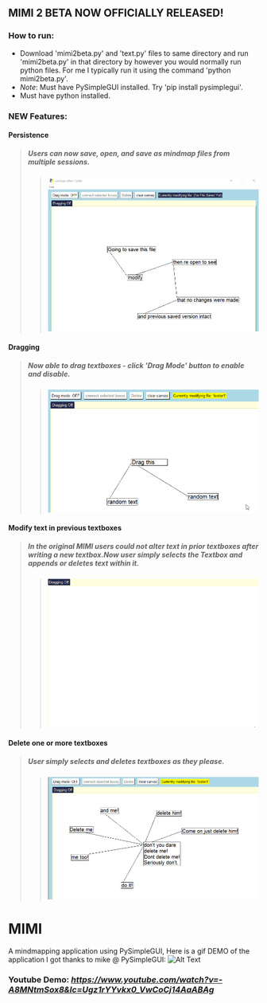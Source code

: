 
## MIMI 2 BETA NOW OFFICIALLY RELEASED!
### How to run: ### 
* Download 'mimi2beta.py' and 'text.py' files to same directory and run 'mimi2beta.py' in that directory by however you would normally run python files. For me I typically run it using the command 'python mimi2beta.py'.
* *Note*: Must have PySimpleGUI installed. Try 'pip install pysimplegui'. 
* Must have python installed. 
### NEW Features: ### 
#### Persistence #### 
> ##### Users can now save, open, and save as mindmap files from multiple sessions. #####
>> ![Alt Text](https://github.com/derikvanschaik/MIMI/blob/main/gifs/persistence.gif)
#### Dragging ####
> ##### Now able to drag textboxes - click 'Drag Mode' button to enable and disable. #####
>> ![Alt Text](https://github.com/derikvanschaik/MIMI/blob/main/gifs/dragging.gif)
#### Modify text in previous textboxes ####
> ##### In the original MIMI users could not alter text in prior textboxes after writing a new textbox.Now user simply selects the Textbox and appends or deletes text within it. #####
>> ![Alt Text](https://github.com/derikvanschaik/MIMI/blob/main/gifs/changetext.gif) 
#### Delete one or more textboxes ####
> ##### User simply selects and deletes textboxes as they please. #####
>> ![Alt Text](https://github.com/derikvanschaik/MIMI/blob/main/gifs/delete.gif)


# MIMI
A mindmapping application using PySimpleGUI, 
Here is a gif DEMO of the application I got thanks to mike @ PySimpleGUI:
![Alt Text](https://user-images.githubusercontent.com/46163555/121025574-4b189200-c773-11eb-9bd8-5d6d9dd165f3.gif)

### Youtube Demo: *https://www.youtube.com/watch?v=-A8MNtmSox8&lc=Ugz1rYYvkx0_VwCoCj14AaABAg*

